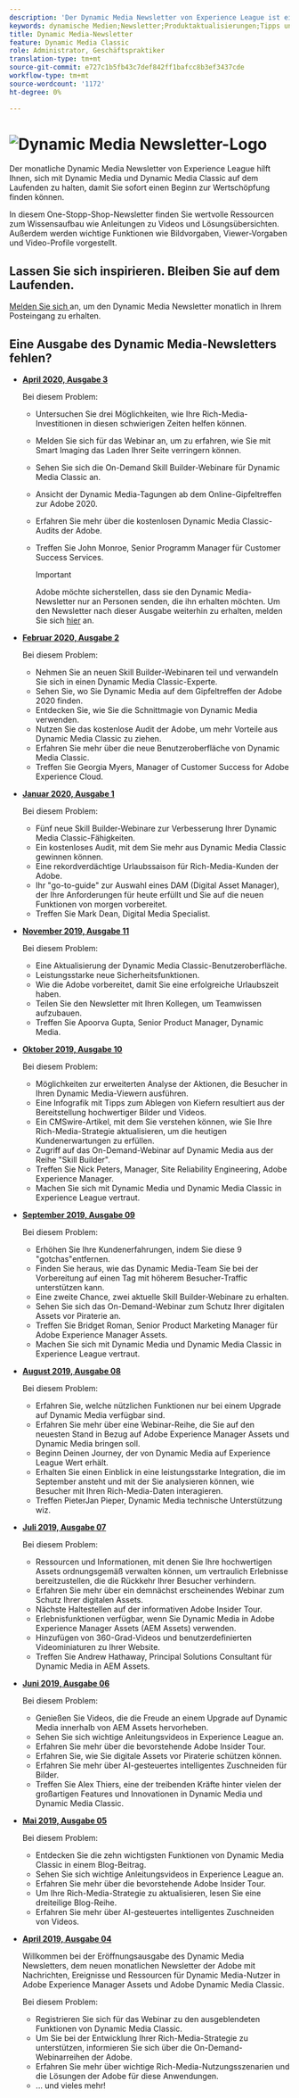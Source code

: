 ```yaml
---
description: 'Der Dynamic Media Newsletter von Experience League ist ein monatlicher Newsletter. Es wurde so konzipiert, dass Sie sich mit Dynamic Media und Dynamic Media Classic auf den neuesten Stand bringen können, sodass Sie sofort einen Nutzen daraus ziehen können. In diesem One-Stopp-Shop-Newsletter stehen wertvolle Ressourcen zum Wissensaufbau zur Verfügung. Es enthält Informationen zu Videos und Lösungsübersichten. Außerdem werden wichtige Funktionen wie Bildvorgaben, Viewer-Vorgaben und Video-Profile vorgestellt. '
keywords: dynamische Medien;Newsletter;Produktaktualisierungen;Tipps und Tricks;Ereignisse;Kundenerfolg;Blog;Blogs;Videos;Videos;Funktionen;Funktionen
title: Dynamic Media-Newsletter
feature: Dynamic Media Classic
role: Administrator, Geschäftspraktiker
translation-type: tm+mt
source-git-commit: e727c1b5fb43c7def842ff1bafcc8b3ef3437cde
workflow-type: tm+mt
source-wordcount: '1172'
ht-degree: 0%

---
```



# ![Dynamic Media Newsletter-Logo](/help/assets/dynamic-media-newsletter-logo.png)

Der monatliche Dynamic Media Newsletter von Experience League hilft Ihnen, sich mit Dynamic Media und Dynamic Media Classic auf dem Laufenden zu halten, damit Sie sofort einen Beginn zur Wertschöpfung finden können.

In diesem One-Stopp-Shop-Newsletter finden Sie wertvolle Ressourcen zum Wissensaufbau wie Anleitungen zu Videos und Lösungsübersichten. Außerdem werden wichtige Funktionen wie Bildvorgaben, Viewer-Vorgaben und Video-Profile vorgestellt.

## Lassen Sie sich inspirieren. Bleiben Sie auf dem Laufenden.

[Melden Sie sich ](https://www.adobe.com/subscription/dynamic-media-newsletter.html) an, um den Dynamic Media Newsletter monatlich in Ihrem Posteingang zu erhalten.

## Eine Ausgabe des Dynamic Media-Newsletters fehlen?

<!-- * **[May 2020, Issue 4](https://expleague.azureedge.net/assets/aem/Experience-Insider-vol.31.html)**

    In this issue:

    * What business continuity means in uncertain times.
    * Key takeaways from the first all-digital Adobe Summit.
    * Must-watch Experience Manager breakout sessions.
    * Summit customer spotlight: Under Armour.
    * Never miss an Experience Insider webinar.
    * Public sector spotlight: The urgent need for digital enrollment.
    * Look what’s new in Experience Manager Innovation.
    * Build your Experience Manager skills *live* with the Adobe pros.
    * Connect with the Adobe Experience Manager Community.
    * Fast-track your Adobe expertise with Adobe Experience League. -->

* **[April 2020, Ausgabe 3](https://expleague.azureedge.net/assets/dynamic-media/Dynamic_Media_Newsletter_04_2020_April.html)**

   Bei diesem Problem:

   * Untersuchen Sie drei Möglichkeiten, wie Ihre Rich-Media-Investitionen in diesen schwierigen Zeiten helfen können.
   * Melden Sie sich für das Webinar an, um zu erfahren, wie Sie mit Smart Imaging das Laden Ihrer Seite verringern können.
   * Sehen Sie sich die On-Demand Skill Builder-Webinare für Dynamic Media Classic an.
   * Ansicht der Dynamic Media-Tagungen ab dem Online-Gipfeltreffen zur Adobe 2020.
   * Erfahren Sie mehr über die kostenlosen Dynamic Media Classic-Audits der Adobe.
   * Treffen Sie John Monroe, Senior Programm Manager für Customer Success Services.

      >[!IMPORTANT]
      >
      >Adobe möchte sicherstellen, dass sie den Dynamic Media-Newsletter nur an Personen senden, die ihn erhalten möchten. Um den Newsletter nach dieser Ausgabe weiterhin zu erhalten, melden Sie sich [hier](https://nam04.safelinks.protection.outlook.com/?url=http%3A%2F%2Ft.messages.adobe.com%2Fr%2F%3Fid%3Dha6c66e%2C266d7ba%2C26edbee&amp;data=02%7C01%7Crbrough%40adobe.com%7Ce0ec0f8dde0f4eb03d9c08d7e2173fd3%7Cfa7b1b5a7b34438794aed2c178decee1%7C0%7C0%7C637226461801398160&amp;sdata=3c1oREsqy%2FeDPKC3dd4IO9dXomQ1XbokaBAYQl8obrk%3D&amp;reserved=0) an.

* **[Februar 2020, Ausgabe 2](https://expleague.azureedge.net/assets/dynamic-media/Dynamic_Media_Newsletter_02_2020_Feb.html)**

   Bei diesem Problem:

   * Nehmen Sie an neuen Skill Builder-Webinaren teil und verwandeln Sie sich in einen Dynamic Media Classic-Experte.
   * Sehen Sie, wo Sie Dynamic Media auf dem Gipfeltreffen der Adobe 2020 finden.
   * Entdecken Sie, wie Sie die Schnittmagie von Dynamic Media verwenden.
   * Nutzen Sie das kostenlose Audit der Adobe, um mehr Vorteile aus Dynamic Media Classic zu ziehen.
   * Erfahren Sie mehr über die neue Benutzeroberfläche von Dynamic Media Classic.
   * Treffen Sie Georgia Myers, Manager of Customer Success for Adobe Experience Cloud.

* **[Januar 2020, Ausgabe 1](https://expleague.azureedge.net/assets/dynamic-media/Dynamic_Media_Newsletter_01_2020_Jan.html)**

   Bei diesem Problem:

   * Fünf neue Skill Builder-Webinare zur Verbesserung Ihrer Dynamic Media Classic-Fähigkeiten.
   * Ein kostenloses Audit, mit dem Sie mehr aus Dynamic Media Classic gewinnen können.
   * Eine rekordverdächtige Urlaubssaison für Rich-Media-Kunden der Adobe.
   * Ihr &quot;go-to-guide&quot; zur Auswahl eines DAM (Digital Asset Manager), der Ihre Anforderungen für heute erfüllt und Sie auf die neuen Funktionen von morgen vorbereitet.
   * Treffen Sie Mark Dean, Digital Media Specialist.

* **[November 2019, Ausgabe 11](https://expleague.azureedge.net/assets/dynamic-media/Dynamic_Media_Newsletter_11_2019_Nov.html)**

   Bei diesem Problem:

   * Eine Aktualisierung der Dynamic Media Classic-Benutzeroberfläche.
   * Leistungsstarke neue Sicherheitsfunktionen.
   * Wie die Adobe vorbereitet, damit Sie eine erfolgreiche Urlaubszeit haben.
   * Teilen Sie den Newsletter mit Ihren Kollegen, um Teamwissen aufzubauen.
   * Treffen Sie Apoorva Gupta, Senior Product Manager, Dynamic Media.

* **[Oktober 2019, Ausgabe 10](https://expleague.azureedge.net/assets/dynamic-media/Dynamic_Media_Newsletter_10_2019_Oct.html)**

   Bei diesem Problem:

   * Möglichkeiten zur erweiterten Analyse der Aktionen, die Besucher in Ihren Dynamic Media-Viewern ausführen.
   * Eine Infografik mit Tipps zum Ablegen von Kiefern resultiert aus der Bereitstellung hochwertiger Bilder und Videos.
   * Ein CMSwire-Artikel, mit dem Sie verstehen können, wie Sie Ihre Rich-Media-Strategie aktualisieren, um die heutigen Kundenerwartungen zu erfüllen.
   * Zugriff auf das On-Demand-Webinar auf Dynamic Media aus der Reihe &quot;Skill Builder&quot;.
   * Treffen Sie Nick Peters, Manager, Site Reliability Engineering, Adobe Experience Manager.
   * Machen Sie sich mit Dynamic Media und Dynamic Media Classic in Experience League vertraut.

* **[September 2019, Ausgabe 09](https://expleague.azureedge.net/assets/dynamic-media/Dynamic_Media_Newsletter_09_2019_Sept.html)**

   Bei diesem Problem:

   * Erhöhen Sie Ihre Kundenerfahrungen, indem Sie diese 9 &quot;gotchas&quot;entfernen.
   * Finden Sie heraus, wie das Dynamic Media-Team Sie bei der Vorbereitung auf einen Tag mit höherem Besucher-Traffic unterstützen kann.
   * Eine zweite Chance, zwei aktuelle Skill Builder-Webinare zu erhalten.
   * Sehen Sie sich das On-Demand-Webinar zum Schutz Ihrer digitalen Assets vor Piraterie an.
   * Treffen Sie Bridget Roman, Senior Product Marketing Manager für Adobe Experience Manager Assets.
   * Machen Sie sich mit Dynamic Media und Dynamic Media Classic in Experience League vertraut.


* **[August 2019, Ausgabe 08](https://expleague.azureedge.net/assets/dynamic-media/Dynamic_Media_Newsletter_08_2019_Aug.html)**

   Bei diesem Problem:

   * Erfahren Sie, welche nützlichen Funktionen nur bei einem Upgrade auf Dynamic Media verfügbar sind.
   * Erfahren Sie mehr über eine Webinar-Reihe, die Sie auf den neuesten Stand in Bezug auf Adobe Experience Manager Assets und Dynamic Media bringen soll.
   * Beginn Deinen Journey, der von Dynamic Media auf Experience League Wert erhält.
   * Erhalten Sie einen Einblick in eine leistungsstarke Integration, die im September ansteht und mit der Sie analysieren können, wie Besucher mit Ihren Rich-Media-Daten interagieren.
   * Treffen PieterJan Pieper, Dynamic Media technische Unterstützung wiz.

* **[Juli 2019, Ausgabe 07](https://expleague.azureedge.net/assets/dynamic-media/Dynamic_Media_Newsletter_07_2019_July.html)**

   Bei diesem Problem:

   * Ressourcen und Informationen, mit denen Sie Ihre hochwertigen Assets ordnungsgemäß verwalten können, um vertraulich Erlebnisse bereitzustellen, die die Rückkehr Ihrer Besucher verhindern.
   * Erfahren Sie mehr über ein demnächst erscheinendes Webinar zum Schutz Ihrer digitalen Assets.
   * Nächste Haltestellen auf der informativen Adobe Insider Tour.
   * Erlebnisfunktionen verfügbar, wenn Sie Dynamic Media in Adobe Experience Manager Assets (AEM Assets) verwenden.
   * Hinzufügen von 360-Grad-Videos und benutzerdefinierten Videominiaturen zu Ihrer Website.
   * Treffen Sie Andrew Hathaway, Principal Solutions Consultant für Dynamic Media in AEM Assets.

* **[Juni 2019, Ausgabe 06](https://expleague.azureedge.net/assets/dynamic-media/Dynamic_Media_Newsletter_06_2019_June.html)**

   Bei diesem Problem:

   * Genießen Sie Videos, die die Freude an einem Upgrade auf Dynamic Media innerhalb von AEM Assets hervorheben.
   * Sehen Sie sich wichtige Anleitungsvideos in Experience League an.
   * Erfahren Sie mehr über die bevorstehende Adobe Insider Tour.
   * Erfahren Sie, wie Sie digitale Assets vor Piraterie schützen können.
   * Erfahren Sie mehr über AI-gesteuertes intelligentes Zuschneiden für Bilder.
   * Treffen Sie Alex Thiers, eine der treibenden Kräfte hinter vielen der großartigen Features und Innovationen in Dynamic Media und Dynamic Media Classic.

* **[Mai 2019, Ausgabe 05](https://expleague.azureedge.net/assets/dynamic-media/Dynamic_Media_Newsletter_05_2019_May.html)**

   Bei diesem Problem:

   * Entdecken Sie die zehn wichtigsten Funktionen von Dynamic Media Classic in einem Blog-Beitrag.
   * Sehen Sie sich wichtige Anleitungsvideos in Experience League an.
   * Erfahren Sie mehr über die bevorstehende Adobe Insider Tour.
   * Um Ihre Rich-Media-Strategie zu aktualisieren, lesen Sie eine dreiteilige Blog-Reihe.
   * Erfahren Sie mehr über AI-gesteuertes intelligentes Zuschneiden von Videos.

* **[April 2019, Ausgabe 04](https://expleague.azureedge.net/assets/dynamic-media/Dynamic_Media_Newsletter_04_2019_April.html)**

   Willkommen bei der Eröffnungsausgabe des Dynamic Media Newsletters, dem neuen monatlichen Newsletter der Adobe mit Nachrichten, Ereignisse und Ressourcen für Dynamic Media-Nutzer in Adobe Experience Manager Assets und Adobe Dynamic Media Classic.

   Bei diesem Problem:

   * Registrieren Sie sich für das Webinar zu den ausgeblendeten Funktionen von Dynamic Media Classic.
   * Um Sie bei der Entwicklung Ihrer Rich-Media-Strategie zu unterstützen, informieren Sie sich über die On-Demand-Webinarreihen der Adobe.
   * Erfahren Sie mehr über wichtige Rich-Media-Nutzungsszenarien und die Lösungen der Adobe für diese Anwendungen.
   * ... und vieles mehr!